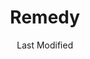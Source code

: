 ---
layout: location-page
date: Last Modified
description: "Local COVID-19 testing is available at Remedy in Austin, Texas, USA."
permalink: "locations/texas/austin/remedy/"
tags:
  - locations
  - texas
title: Remedy
state: Texas
stateAbbr: TX
hood: "Austin"
address: "Sunset Valley"
city: "Austin"
zip: "78745"
mapUrl: "http://maps.apple.com/?q=Remedy&address=Sunset+Valley,Austin,Texas,78745"
locationType: Drive-thru
phone: "844-736-3395"
website: "https://get.myremedy.com/"
onlineBooking: true
closed: undefined
closedUpdate: April 17th, 2020
notes: "Requires phone screen. Limited test kits available. By appointment only. Only for individuals with symptoms."
days: Everyday
hours: 8AM-8PM
ctaMessage: Schedule a test
ctaUrl: "https://get.myremedy.com/"
---
